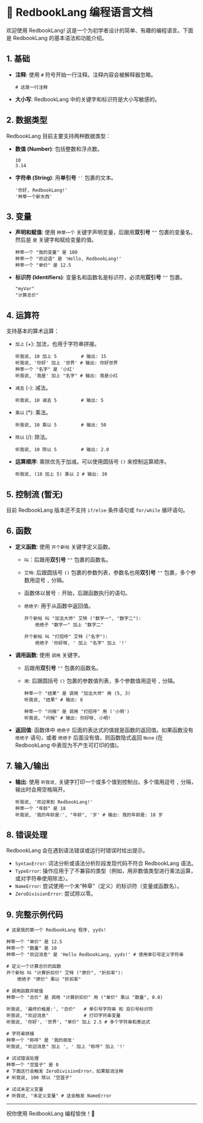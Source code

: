 # 📜 RedbookLang 编程语言文档

欢迎使用 RedbookLang! 这是一个为初学者设计的简单、有趣的编程语言。下面是 RedbookLang 的基本语法和功能介绍。

## 1. 基础

* **注释**: 使用 `#` 符号开始一行注释。注释内容会被解释器忽略。

    ```redbooklang
    # 这是一行注释
    ```

* **大小写**: RedbookLang 中的关键字和标识符是大小写敏感的。

## 2. 数据类型

RedbookLang 目前主要支持两种数据类型：

* **数值 (Number)**: 包括整数和浮点数。

    ```redbooklang
    10
    3.14
    ```

* **字符串 (String)**: 用**单引号** `''` 包裹的文本。

    ```redbooklang
    '你好, RedbookLang!'
    '种草一个新东西'
    ```
## 3. 变量

* **声明和赋值**: 使用 `种草一个` 关键字声明变量，后跟用**双引号** `""` 包裹的变量名，然后是 `是` 关键字和赋给变量的值。

    ```redbooklang
    种草一个 "我的变量" 是 100
    种草一个 "欢迎语" 是 'Hello, RedbookLang!'
    种草一个 "单价" 是 12.5
    ```

* **标识符 (Identifiers)**: 变量名和函数名是标识符，必须用**双引号** `""` 包裹。

    ```redbooklang
    "myVar"
    "计算总价"
    ```

## 4. 运算符

支持基本的算术运算：

* `加上` (+): 加法，也用于字符串拼接。

    ```redbooklang
    听我说, 10 加上 5         # 输出: 15
    听我说, '你好' 加上 '世界' # 输出: 你好世界
    种草一个 "名字" 是 '小红'
    听我说, '我是' 加上 "名字" # 输出: 我是小红
    ```

* `减去` (-): 减法。

    ```redbooklang
    听我说, 10 减去 5         # 输出: 5
    ```

* `乘以` (*): 乘法。

    ```redbooklang
    听我说, 10 乘以 5         # 输出: 50
    ```

* `除以` (/): 除法。

    ```redbooklang
    听我说, 10 除以 5         # 输出: 2.0
    ```

* **运算顺序**: 乘除优先于加减。可以使用圆括号 `()` 来控制运算顺序。

    ```redbooklang
    听我说, (10 加上 5) 乘以 2 # 输出: 30
    ```

## 5. 控制流 (暂无)

目前 RedbookLang 版本还不支持 `if/else` 条件语句或 `for/while` 循环语句。

## 6. 函数

* **定义函数**: 使用 `开个新帖` 关键字定义函数。

  * `叫`：后跟用**双引号** `""` 包裹的函数名。
  * `艾特`: 后跟圆括号 `()` 包裹的参数列表，参数名也用**双引号** `""` 包裹，多个参数用逗号 `,` 分隔。
  * 函数体以冒号 `:` 开始，后跟函数执行的语句。
  * `绝绝子`: 用于从函数中返回值。

    ```redbooklang
    开个新帖 叫 "加法大师" 艾特 ("数字一", "数字二"):
        绝绝子 "数字一" 加上 "数字二"

    开个新帖 叫 "打招呼" 艾特 ("名字"):
        绝绝子 '你好呀, ' 加上 "名字" 加上 '!'
    ```

* **调用函数**: 使用 `调用` 关键字。
  * 后跟用**双引号** `""` 包裹的函数名。
  * `用`: 后跟圆括号 `()` 包裹的参数值列表，多个参数值用逗号 `,` 分隔。

    ```redbooklang
    种草一个 "结果" 是 调用 "加法大师" 用 (5, 3)
    听我说, "结果" # 输出: 8

    种草一个 "问候" 是 调用 "打招呼" 用 ('小明')
    听我说, "问候" # 输出: 你好呀, 小明!
    ```

* **返回值**: 函数体中 `绝绝子` 后面的表达式的值就是函数的返回值。如果函数没有 `绝绝子` 语句，或者 `绝绝子` 后面没有值，则函数隐式返回 `None` (在 RedbookLang 中表现为不产生可打印的值)。

## 7. 输入/输出

* **输出**: 使用 `听我说,` 关键字打印一个或多个值到控制台。多个值用逗号 `,` 分隔，输出时会用空格隔开。

    ```redbooklang
    听我说, '欢迎来到 RedbookLang!'
    种草一个 "年龄" 是 18
    听我说, '我的年龄是:', "年龄", '岁' # 输出: 我的年龄是: 18 岁
    ```

## 8. 错误处理

RedbookLang 会在遇到语法错误或运行时错误时给出提示。

* `SyntaxError`: 词法分析或语法分析阶段发现代码不符合 RedbookLang 语法。
* `TypeError`: 操作应用于了不兼容的类型（例如，用非数值类型进行乘法运算，或对字符串使用除法）。
* `NameError`: 尝试使用一个未“种草”（定义）的标识符（变量或函数名）。
* `ZeroDivisionError`: 尝试除以零。

## 9. 完整示例代码

```redbooklang
# 这是我的第一个 RedbookLang 程序, yyds!

种草一个 "单价" 是 12.5
种草一个 "数量" 是 10
种草一个 "欢迎消息" 是 'Hello RedbookLang, yyds!' # 使用单引号定义字符串

# 定义一个计算总价的函数
开个新帖 叫 "计算折扣价" 艾特 ("原价", "折扣率"):
    绝绝子 "原价" 乘以 "折扣率"

# 调用函数并赋值
种草一个 "总价" 是 调用 "计算折扣价" 用 ("单价" 乘以 "数量", 0.8)

听我说, '最终价格是:', "总价"   # 单引号字符串 和 双引号标识符
听我说, "欢迎消息"             # 打印字符串变量
听我说, '你好', '世界', "单价" 加上 2.5 # 多个字符串和表达式

# 字符串拼接
种草一个 "称呼" 是 '我的朋友'
听我说, "欢迎消息" 加上 ', ' 加上 "称呼" 加上 '!'

# 试试错误处理
种草一个 "空篮子" 是 0
# 下面这行会触发 ZeroDivisionError，如果取消注释
# 听我说, 100 除以 "空篮子"

# 试试未定义变量
# 听我说, "未定义变量" # 这会触发 NameError
```

---

祝你使用 RedbookLang 编程愉快！🎉
